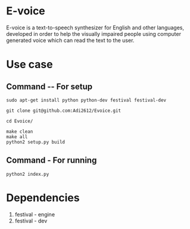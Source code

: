 # E-voice

E-voice is a text-to-speech synthesizer for English and other languages,  developed in order to help the visually impaired people using computer generated voice which can read the text to the user.

# Use case

## Command -- For setup
```
sudo apt-get install python python-dev festival festival-dev
```
```
git clone git@github.com:Adi2612/Evoice.git
```
```
cd Evoice/
```
```
make clean 
make all
python2 setup.py build
```
## Command - For running 
```
python2 index.py
```
# Dependencies
1. festival - engine
2. festival - dev
